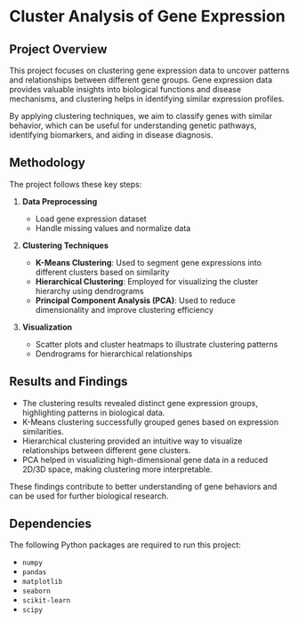 # Cluster Analysis of Gene Expression

## Project Overview

This project focuses on clustering gene expression data to uncover patterns and relationships between different gene groups. Gene expression data provides valuable insights into biological functions and disease mechanisms, and clustering helps in identifying similar expression profiles. 

By applying clustering techniques, we aim to classify genes with similar behavior, which can be useful for understanding genetic pathways, identifying biomarkers, and aiding in disease diagnosis.

## Methodology

The project follows these key steps:

1. **Data Preprocessing**  
   - Load gene expression dataset  
   - Handle missing values and normalize data  

2. **Clustering Techniques**  
   - **K-Means Clustering**: Used to segment gene expressions into different clusters based on similarity  
   - **Hierarchical Clustering**: Employed for visualizing the cluster hierarchy using dendrograms  
   - **Principal Component Analysis (PCA)**: Used to reduce dimensionality and improve clustering efficiency  

3. **Visualization**  
   - Scatter plots and cluster heatmaps to illustrate clustering patterns  
   - Dendrograms for hierarchical relationships  

## Results and Findings

- The clustering results revealed distinct gene expression groups, highlighting patterns in biological data.
- K-Means clustering successfully grouped genes based on expression similarities.
- Hierarchical clustering provided an intuitive way to visualize relationships between different gene clusters.
- PCA helped in visualizing high-dimensional gene data in a reduced 2D/3D space, making clustering more interpretable.

These findings contribute to better understanding of gene behaviors and can be used for further biological research.

## Dependencies

The following Python packages are required to run this project:

- `numpy`
- `pandas`
- `matplotlib`
- `seaborn`
- `scikit-learn`
- `scipy`


